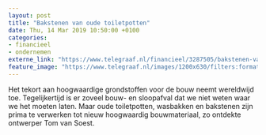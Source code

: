 ```yaml
---
layout: post
title: "Bakstenen van oude toiletpotten"
date: Thu, 14 Mar 2019 10:50:00 +0100
categories: 
- financieel 
- ondernemen 
externe_link: "https://www.telegraaf.nl/financieel/3287505/bakstenen-van-oude-toiletpotten"
feature_image: "https://www.telegraaf.nl/images/1200x630/filters:format(jpeg):quality(80)/cdn-kiosk-api.telegraaf.nl/976ef982-4638-11e9-af0f-0255c322e81b.jpg"
---
```


<p class="intro">Het tekort aan hoogwaardige grondstoffen voor de bouw neemt wereldwijd toe. Tegelijkertijd is er zoveel bouw- en sloopafval dat we niet weten waar we het moeten laten. Maar oude toiletpotten, wasbakken en bakstenen zijn prima te verwerken tot nieuw hoogwaardig bouwmateriaal, zo ontdekte ontwerper Tom van Soest.</p>

